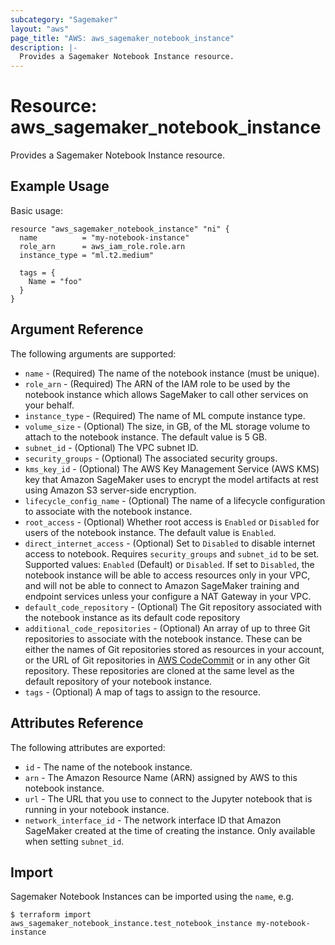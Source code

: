 ```yaml
---
subcategory: "Sagemaker"
layout: "aws"
page_title: "AWS: aws_sagemaker_notebook_instance"
description: |-
  Provides a Sagemaker Notebook Instance resource.
---
```


# Resource: aws_sagemaker_notebook_instance

Provides a Sagemaker Notebook Instance resource.

## Example Usage

Basic usage:

```hcl
resource "aws_sagemaker_notebook_instance" "ni" {
  name          = "my-notebook-instance"
  role_arn      = aws_iam_role.role.arn
  instance_type = "ml.t2.medium"

  tags = {
    Name = "foo"
  }
}
```

## Argument Reference

The following arguments are supported:

* `name` - (Required) The name of the notebook instance (must be unique).
* `role_arn` - (Required) The ARN of the IAM role to be used by the notebook instance which allows SageMaker to call other services on your behalf.
* `instance_type` - (Required) The name of ML compute instance type.
* `volume_size` - (Optional) The size, in GB, of the ML storage volume to attach to the notebook instance. The default value is 5 GB.
* `subnet_id` - (Optional) The VPC subnet ID.
* `security_groups` - (Optional) The associated security groups.
* `kms_key_id` - (Optional) The AWS Key Management Service (AWS KMS) key that Amazon SageMaker uses to encrypt the model artifacts at rest using Amazon S3 server-side encryption.
* `lifecycle_config_name` - (Optional) The name of a lifecycle configuration to associate with the notebook instance.
* `root_access` - (Optional) Whether root access is `Enabled` or `Disabled` for users of the notebook instance. The default value is `Enabled`.
* `direct_internet_access` - (Optional) Set to `Disabled` to disable internet access to notebook. Requires `security_groups` and `subnet_id` to be set. Supported values: `Enabled` (Default) or `Disabled`. If set to `Disabled`, the notebook instance will be able to access resources only in your VPC, and will not be able to connect to Amazon SageMaker training and endpoint services unless your configure a NAT Gateway in your VPC.
* `default_code_repository` - (Optional) The Git repository associated with the notebook instance as its default code repository
* `additional_code_repositories` - (Optional) An array of up to three Git repositories to associate with the notebook instance.
 These can be either the names of Git repositories stored as resources in your account, or the URL of Git repositories in [AWS CodeCommit](https://docs.aws.amazon.com/codecommit/latest/userguide/welcome.html) or in any other Git repository. These repositories are cloned at the same level as the default repository of your notebook instance.
* `tags` - (Optional) A map of tags to assign to the resource.

## Attributes Reference

The following attributes are exported:

* `id` - The name of the notebook instance.
* `arn` - The Amazon Resource Name (ARN) assigned by AWS to this notebook instance.
* `url` - The URL that you use to connect to the Jupyter notebook that is running in your notebook instance.
* `network_interface_id` - The network interface ID that Amazon SageMaker created at the time of creating the instance. Only available when setting `subnet_id`.

## Import

Sagemaker Notebook Instances can be imported using the `name`, e.g.

```
$ terraform import aws_sagemaker_notebook_instance.test_notebook_instance my-notebook-instance
```
